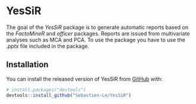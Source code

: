 
<!-- README.md is generated from README.Rmd. Please edit that file -->

# YesSiR

<!-- badges: start -->
<!-- badges: end -->

The goal of the *YesSiR* package is to generate automatic reports based
on the *FactoMineR* and *officer* packages. Reports are issued from
multivariate analyses such as MCA and PCA. To use the package you have
to use the *.pptx* file included in the package.

## Installation

You can install the released version of YesSiR from
[GitHub](https://github.com/) with:

``` r
# install.packages("devtools")
devtools::install_github("Sebastien-Le/YesSiR")
```
